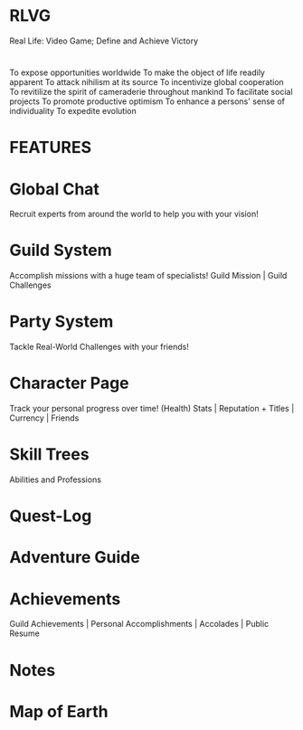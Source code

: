 # RLVG
Real Life: Video Game; Define and Achieve Victory

#
To expose opportunities worldwide
To make the object of life readily apparent
To attack nihilism at its source
To incentivize global cooperation
To revitilize the spirit of cameraderie throughout mankind
To facilitate social projects
To promote productive optimism
To enhance a persons' sense of individuality
To expedite evolution

# FEATURES
# Global Chat
Recruit experts from around the world to help you with your vision!

# Guild System
Accomplish missions with a huge team of specialists!
Guild Mission | Guild Challenges

# Party System
Tackle Real-World Challenges with your friends!

# Character Page
Track your personal progress over time!
(Health) Stats | Reputation + Titles | Currency | Friends

# Skill Trees
Abilities and Professions

# Quest-Log

# Adventure Guide

# Achievements
Guild Achievements | Personal Accomplishments | Accolades | Public Resume

# Notes

# Map of Earth
